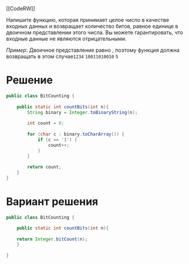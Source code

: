 [[CodeRW]]

Напишите функцию, которая принимает целое число в качестве входных данных и возвращает количество битов, равное единице в двоичном представлении этого числа. Вы можете гарантировать, что входные данные не являются отрицательными.

_Пример_: Двоичное представление равно , поэтому функция должна возвращать в этом случае`1234` `10011010010` `5`

# Решение

```java ignore
public class BitCounting {  
  
    public static int countBits(int n){  
        String binary = Integer.toBinaryString(n);  
  
        int count = 0;  
  
        for (char c : binary.toCharArray()) {  
            if (c == '1') {  
                count++;  
            }  
        }  
  
        return count;  
    }  
}
```

# Вариант решения

```java ignore
public class BitCounting {

	public static int countBits(int n){
		
    return Integer.bitCount(n);
	}
	
}
```

